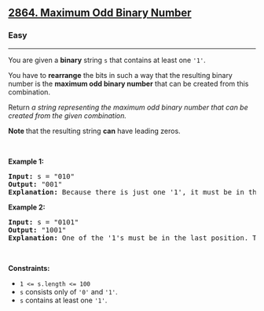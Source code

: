 <h2><a href="https://leetcode.com/problems/maximum-odd-binary-number/">2864. Maximum Odd Binary Number</a></h2><h3>Easy</h3><hr><div><p>You are given a <span class="wiseone-analysis-result wiseone-analysis-result-entity"><strong>binary</strong> string</span> <code>s</code> that contains at least one <code>'1'</code>.</p>

<p>You have to <strong>rearrange</strong> the bits in such a way that the resulting <span class="wiseone-analysis-result wiseone-analysis-result-entity">binary number</span> is the <strong>maximum odd <span class="wiseone-analysis-result wiseone-analysis-result-entity wiseone-analysis-result-repeat">binary number</span></strong> that can be created from this combination.</p>

<p>Return <em>a string representing the maximum odd <span class="wiseone-analysis-result wiseone-analysis-result-entity wiseone-analysis-result-repeat">binary number</span> that can be created from the given combination.</em></p>

<p><strong>Note </strong>that the resulting string <strong>can</strong> have <span class="wiseone-analysis-result wiseone-analysis-result-entity">leading zeros</span>.</p>

<p>&nbsp;</p>
<p><strong class="example">Example 1:</strong></p>

<pre><strong>Input:</strong> s = "010"
<strong>Output:</strong> "001"
<strong>Explanation:</strong> Because there is just one '1', it must be in the last position. So the answer is "001".
</pre>

<p><strong class="example">Example 2:</strong></p>

<pre><strong>Input:</strong> s = "0101"
<strong>Output:</strong> "1001"
<strong>Explanation: </strong>One of the '1's must be in the last position. The maximum number that can be made with the remaining digits is "100". So the answer is "1001".
</pre>

<p>&nbsp;</p>
<p><strong>Constraints:</strong></p>

<ul>
	<li><code>1 &lt;= s.length &lt;= 100</code></li>
	<li><code>s</code> consists only of <code>'0'</code> and <code>'1'</code>.</li>
	<li><code>s</code> contains at least one <code>'1'</code>.</li>
</ul>
</div>